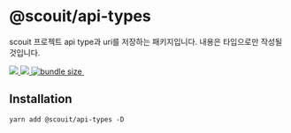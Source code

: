 # @scouit/api-types

scouit 프로젝트 api type과 uri를 저장하는 패키지입니다.
내용은 타입으로만 작성될 것입니다.

<div>
  <a href="https://www.npmjs.com/package/@scouit/api-types">
    <img src="https://img.shields.io/npm/v/@scouit/api-types.svg" />
  </a>

  <a href="https://github.com/scouit/api-types/actions/workflows/node-ci.yml">
    <img src="https://github.com/scouit/api-types/actions/workflows/node-ci.yml/badge.svg"/>
  </a>

  <a href="https://bundlephobia.com/package/@scouit/api-types@latest" target="\_parent">
    <img alt="bundle size" src="https://badgen.net/bundlephobia/minzip/@scouit/api-types" />
  </a>

  <a href="https://github.com/scouit/api-types/" target="\_parent">
    <img alt="" src="https://img.shields.io/github/stars/scouit/api-types.svg?style=social&label=Star" />
  </a>
</div>

## Installation

```shell
yarn add @scouit/api-types -D
```
